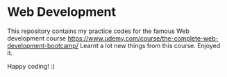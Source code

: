 # Web Development

This repository contains my practice codes for the famous Web development course https://www.udemy.com/course/the-complete-web-development-bootcamp/
Learnt a lot new things from this course. Enjoyed it.

Happy coding! :)

